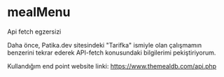 # mealMenu
Api fetch egzersizi

Daha önce, Patika.dev sitesindeki "Tarifka" ismiyle olan çalışmamın benzerini tekrar ederek API-fetch konusundaki bilgilerimi pekiştiriyorum.  

Kullandığım end point website  linki: https://www.themealdb.com/api.php

